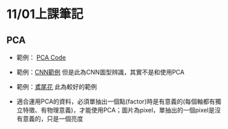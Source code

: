 # 11/01上課筆記
## PCA

* 範例： [PCA Code](https://github.com/alextanhongpin/learning-data-mining-with-python/blob/master/05-extracting-features-with-transformers/advertisement.ipynb)

* 範例：[CNN範例](https://www.kaggle.com/harshavanama/data-visualization-with-pca)
但是此為CNN圖型辨識，其實不是和使用PCA

* 範例：[鳶尾花](https://docs.google.com/presentation/d/e/2PACX-1vRRh2mgs5VTMNOIX8kX5XURL756FOxsvf9OUik2Htv_p_Vvxh1_vZW5BiOPIVbUMhQ1q--HwSBwV7fw/pub?start=false&loop=false&delayms=3000&slide=id.g707fe9b94d_0_26)
此為較好的範例

* 適合運用PCA的資料，必須單抽出一個點(factor)時是有意義的(每個軸都有獨立特徵、有物理意義)，才能使用PCA；圖片為pixel，單抽出的一個pixel是沒有意義的，只是一個亮度

